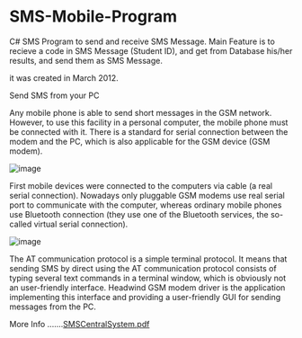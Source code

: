 # SMS-Mobile-Program
C# SMS Program to send and receive SMS Message.
Main Feature is to recieve a code in SMS Message (Student ID), and get from Database his/her results, and send them as SMS Message.


it was created in March 2012.

Send SMS from your PC

Any mobile phone is able to send short messages in the GSM network. However, to use this facility in a personal computer, the mobile phone must be connected with it. There is a standard for serial connection between the modem and the PC, which is also applicable for the GSM device (GSM modem).


![image](https://user-images.githubusercontent.com/26040529/123972678-5d28d180-d9bb-11eb-8b77-5ee032f7d365.png)


First mobile devices were connected to the computers via cable (a real serial connection). Nowadays only pluggable GSM modems use real serial port to communicate with the computer, whereas ordinary mobile phones use Bluetooth connection (they use one of the Bluetooth services, the so-called virtual serial connection).

![image](https://user-images.githubusercontent.com/26040529/123972717-64e87600-d9bb-11eb-9acd-1d0ecfd1349c.png)

The AT communication protocol is a simple terminal protocol. It means that sending SMS by direct using the AT communication protocol consists of typing several text commands in a terminal window, which is obviously not an user-friendly interface. Headwind GSM modem driver is the application implementing this interface and providing a user-friendly GUI for sending messages from the PC.



More Info .......[SMSCentralSystem.pdf](https://github.com/MOAboAli/SMS-Mobile-Program/files/6741463/SMSCentralSystem.pdf)




